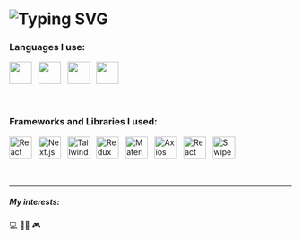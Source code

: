 # <img src="https://readme-typing-svg.demolab.com?font=Fira+Code&pause=1000&color=8D51B8&center=true&vCenter=true&random=false&width=1000&lines=Hi+ I'm+Mobina+Yousefian+%F0%9F%91%8B;I+am++a+Frontend+Developer+💻" alt="Typing SVG"   />

### Languages I use:
<img src="https://cdn.simpleicons.org/html5/E34F26" height="40" width="40"/> &nbsp; <img src="https://cdn.simpleicons.org/css3/1572B6" height="40" width="40"/> &nbsp; <img src="https://cdn.simpleicons.org/javascript/F7DF1E" height="40" width="40"/> &nbsp; <img src="https://cdn.simpleicons.org/typescript/3178C6" height="40" width="40"/> 

&nbsp;

### Frameworks and Libraries I used:
<img src="https://cdn.simpleicons.org/react/61DAFB" height="40" width="40" title="React"/> &nbsp; <img src="https://cdn.simpleicons.org/nextdotjs/000000" height="40" width="40" title="Next.js"/> &nbsp; <img src="https://cdn.simpleicons.org/tailwindcss/06B6D4" height="40" width="40" title="Tailwind CSS"/> &nbsp; <img src="https://cdn.simpleicons.org/redux/764ABC" height="40" width="40" title="Redux Toolkit"/> &nbsp; <img src="https://cdn.simpleicons.org/mui/007FFF" height="40" width="40" title="Material UI"/> &nbsp; <img src="https://cdn.simpleicons.org/axios/5A29E4" height="40" width="40" title="Axios"/> &nbsp; <img src="https://cdn.simpleicons.org/reacthookform/EC5990" height="40" width="40" title="React Hook Form"/> &nbsp; <img src="https://cdn.simpleicons.org/swiper/6332F6" height="40" width="40" title="Swiper"/>

&nbsp;
___
##### My interests:
💻 🎼🎵 🎮 
